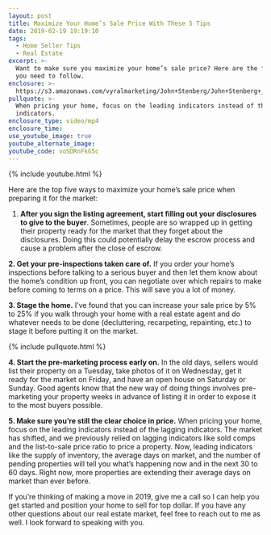 ```yaml
---
layout: post
title: Maximize Your Home’s Sale Price With These 5 Tips
date: 2019-02-19 19:19:10
tags:
  - Home Seller Tips
  - Real Estate
excerpt: >-
  Want to make sure you maximize your home’s sale price? Here are the five tips
  you need to follow.
enclosure: >-
  https://s3.amazonaws.com/vyralmarketing/John+Stenberg/John+Stenberg+_+Maximize+Your+Homes+Sale+Price+With+These+5+Tips.mp4
pullquote: >-
  When pricing your home, focus on the leading indicators instead of the lagging
  indicators.
enclosure_type: video/mp4
enclosure_time:
use_youtube_image: true
youtube_alternate_image:
youtube_code: voSDRnFkG5c
---
```


{% include youtube.html %}

Here are the top five ways to maximize your home’s sale price when preparing it for the market:

1. **After you sign the listing agreement, start filling out your disclosures to give to the buyer**. Sometimes, people are so wrapped up in getting their property ready for the market that they forget about the disclosures. Doing this could potentially delay the escrow process and cause a problem after the close of escrow.&nbsp;

**2. Get your pre-inspections taken care of.** If you order your home’s inspections before talking to a serious buyer and then let them know about the home’s condition up front, you can negotiate over which repairs to make before coming to terms on a price. This will save you a lot of money.&nbsp;

**3. Stage the home.** I’ve found that you can increase your sale price by 5% to 25% if you walk through your home with a real estate agent and do whatever needs to be done (decluttering, recarpeting, repainting, etc.) to stage it before putting it on the market.&nbsp;

{% include pullquote.html %}

**4. Start the pre-marketing process early on.** In the old days, sellers would list their property on a Tuesday, take photos of it on Wednesday, get it ready for the market on Friday, and have an open house on Saturday or Sunday. Good agents know that the new way of doing things involves pre-marketing your property weeks in advance of listing it in order to expose it to the most buyers possible.&nbsp;

**5. Make sure you’re still the clear choice in price.** When pricing your home, focus on the leading indicators instead of the lagging indicators. The market has shifted, and we previously relied on lagging indicators like sold comps and the list-to-sale price ratio to price a property. Now, leading indicators like the supply of inventory, the average days on market, and the number of pending properties will tell you what’s happening now and in the next 30 to 60 days. Right now, more properties are extending their average days on market than ever before.

If you’re thinking of making a move in 2019, give me a call so I can help you get started and position your home to sell for top dollar. If you have any other questions about our real estate market, feel free to reach out to me as well. I look forward to speaking with you.